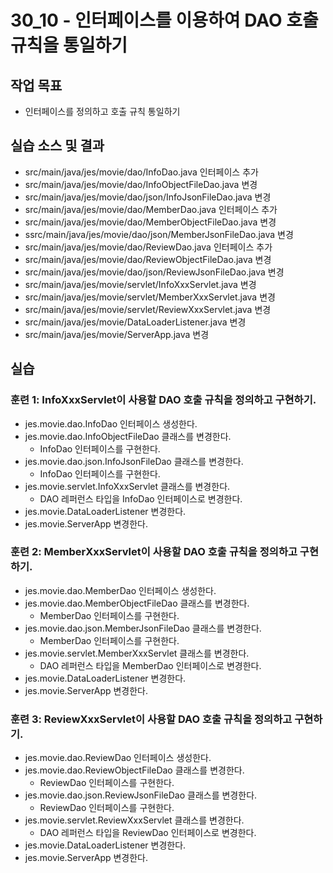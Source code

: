# 30_10 - 인터페이스를 이용하여 DAO 호출 규칙을 통일하기 

## 작업 목표

- 인터페이스를 정의하고 호출 규칙 통일하기

## 실습 소스 및 결과

- src/main/java/jes/movie/dao/InfoDao.java 인터페이스 추가
- src/main/java/jes/movie/dao/InfoObjectFileDao.java 변경
- src/main/java/jes/movie/dao/json/InfoJsonFileDao.java 변경
- src/main/java/jes/movie/dao/MemberDao.java 인터페이스 추가
- src/main/java/jes/movie/dao/MemberObjectFileDao.java 변경
- ssrc/main/java/jes/movie/dao/json/MemberJsonFileDao.java 변경
- src/main/java/jes/movie/dao/ReviewDao.java 인터페이스 추가
- src/main/java/jes/movie/dao/ReviewObjectFileDao.java 변경
- src/main/java/jes/movie/dao/json/ReviewJsonFileDao.java 변경
- src/main/java/jes/movie/servlet/InfoXxxServlet.java 변경
- src/main/java/jes/movie/servlet/MemberXxxServlet.java 변경
- src/main/java/jes/movie/servlet/ReviewXxxServlet.java 변경
- src/main/java/jes/movie/DataLoaderListener.java 변경
- src/main/java/jes/movie/ServerApp.java 변경

## 실습  

### 훈련 1: InfoXxxServlet이 사용할 DAO 호출 규칙을 정의하고 구현하기.

- jes.movie.dao.InfoDao 인터페이스 생성한다.
- jes.movie.dao.InfoObjectFileDao 클래스를 변경한다.
  - InfoDao 인터페이스를 구현한다.
- jes.movie.dao.json.InfoJsonFileDao 클래스를 변경한다.
  - InfoDao 인터페이스를 구현한다.
- jes.movie.servlet.InfoXxxServlet 클래스를 변경한다.
  - DAO 레퍼런스 타입을 InfoDao 인터페이스로 변경한다.
- jes.movie.DataLoaderListener 변경한다.
- jes.movie.ServerApp 변경한다.
 

### 훈련 2: MemberXxxServlet이 사용할 DAO 호출 규칙을 정의하고 구현하기.

- jes.movie.dao.MemberDao 인터페이스 생성한다.
- jes.movie.dao.MemberObjectFileDao 클래스를 변경한다.
  - MemberDao 인터페이스를 구현한다.
- jes.movie.dao.json.MemberJsonFileDao 클래스를 변경한다.
  - MemberDao 인터페이스를 구현한다.
- jes.movie.servlet.MemberXxxServlet 클래스를 변경한다.
  - DAO 레퍼런스 타입을 MemberDao 인터페이스로 변경한다.
- jes.movie.DataLoaderListener 변경한다.
- jes.movie.ServerApp 변경한다.

 
### 훈련 3: ReviewXxxServlet이 사용할 DAO 호출 규칙을 정의하고 구현하기.

- jes.movie.dao.ReviewDao 인터페이스 생성한다.
- jes.movie.dao.ReviewObjectFileDao 클래스를 변경한다.
  - ReviewDao 인터페이스를 구현한다.
- jes.movie.dao.json.ReviewJsonFileDao 클래스를 변경한다.
  - ReviewDao 인터페이스를 구현한다.
- jes.movie.servlet.ReviewXxxServlet 클래스를 변경한다.
  - DAO 레퍼런스 타입을 ReviewDao 인터페이스로 변경한다.
- jes.movie.DataLoaderListener 변경한다.
- jes.movie.ServerApp 변경한다.

  
  